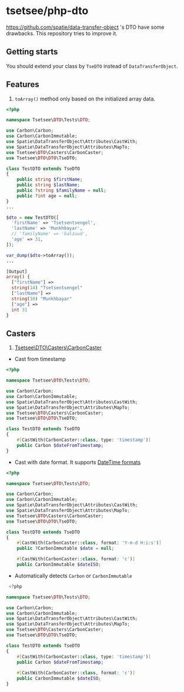 # tsetsee/php-dto

https://github.com/spatie/data-transfer-object 's DTO have some drawbacks. This repository tries to improve it. 

Getting starts
------------------
You should extend your class by `TseDTO` instead of `DataTransferObject`.

Features
--------------------
1. `toArray()` method only based on the initialized array data.

```php
<?php

namespace Tsetsee\DTO\Tests\DTO;

use Carbon\Carbon;
use Carbon\CarbonImmutable;
use Spatie\DataTransferObject\Attributes\CastWith;
use Spatie\DataTransferObject\Attributes\MapTo;
use Tsetsee\DTO\Casters\CarbonCaster;
use Tsetsee\DTO\DTO\TseDTO;

class TestDTO extends TseDTO
{
    public string $firstName;
    public string $lastName;
    public ?string $familyName = null;
    public ?int age = null;
}
...

$dto = new TestDTO([
  'firstName' => 'Tsetsentsengel',
  'lastName' => 'Munkhbayar',
  // 'familyName' => 'Galzuud', 
  'age' => 31,
]);

var_dump($dto->toArray());
...

[Output]
array() {
  ["firstName"] =>
  string(14) "Tsetsentsengel"
  ["lastName"] =>
  string(10) "Munkhbayar"
  ["age"] =>
  int 31
}

```

Casters
----------------------
1. [Tsetsee\DTO\Casters\CarbonCaster](https://github.com/tsetsee/php-dto/blob/main/src/Casters/CarbonCaster.php)

  * Cast from timestamp

```php
<?php

namespace Tsetsee\DTO\Tests\DTO;

use Carbon\Carbon;
use Carbon\CarbonImmutable;
use Spatie\DataTransferObject\Attributes\CastWith;
use Spatie\DataTransferObject\Attributes\MapTo;
use Tsetsee\DTO\Casters\CarbonCaster;
use Tsetsee\DTO\DTO\TseDTO;

class TestDTO extends TseDTO
{
    #[CastWith(CarbonCaster::class, type: 'timestamp')]
    public Carbon $dateFromTimestamp;
}
```
  
  * Cast with date format. It supports [DateTime formats](https://www.php.net/manual/en/datetime.format.php)

```php
<?php

namespace Tsetsee\DTO\Tests\DTO;

use Carbon\Carbon;
use Carbon\CarbonImmutable;
use Spatie\DataTransferObject\Attributes\CastWith;
use Spatie\DataTransferObject\Attributes\MapTo;
use Tsetsee\DTO\Casters\CarbonCaster;
use Tsetsee\DTO\DTO\TseDTO;

class TestDTO extends TseDTO
{
    #[CastWith(CarbonCaster::class, format: 'Y-m-d H:i:s')]
    public ?CarbonImmutable $date = null;

    #[CastWith(CarbonCaster::class, format: 'c')]
    public CarbonImmutable $dateISO;
```
  * Automatically detects `Carbon` or `CarbonImmutable`
```php
 <?php

namespace Tsetsee\DTO\Tests\DTO;

use Carbon\Carbon;
use Carbon\CarbonImmutable;
use Spatie\DataTransferObject\Attributes\CastWith;
use Spatie\DataTransferObject\Attributes\MapTo;
use Tsetsee\DTO\Casters\CarbonCaster;
use Tsetsee\DTO\DTO\TseDTO;

class TestDTO extends TseDTO
{
    #[CastWith(CarbonCaster::class, type: 'timestamp')]
    public Carbon $dateFromTimestamp;
   
    #[CastWith(CarbonCaster::class, format: 'c')]
    public CarbonImmutable $dateISO;
}
```
